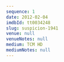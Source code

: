 ```yaml
---
sequence: 1
date: 2012-02-04
imdbId: tt0034248
slug: suspicion-1941
venue: null
venueNotes: null
medium: TCM HD
mediumNotes: null
---
```


